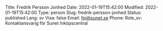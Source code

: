 Title: Fredrik Persson Jonhed
Date: 2022-01-19T15:42:00
Modified: 2022-01-19T15:42:00
Type: person
Slug: fredrik-persson-jonhed
Status: published
Lang: sv
Visa: false
Email: fpj@sunet.se
Phone: 
Role_sv: Kontaktansvarig för Sunet Inköpscentral
